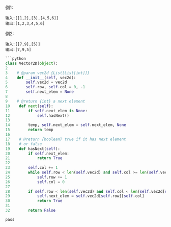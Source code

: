 
例1:
```
输入:[[1,2],[3],[4,5,6]]
输出:[1,2,3,4,5,6]
```
例2:
```
输入:[[7,9],[5]]
输出:[7,9,5]
```



```python
```python
class Vector2D(object):
2
3    # @param vec2d {List[List[int]]}
4    def __init__(self, vec2d):
5        self.vec2d = vec2d
6        self.row, self.col = 0, -1
7        self.next_elem = None
8
9    # @return {int} a next element
10    def next(self):
11        if self.next_elem is None:
12            self.hasNext()
13            
14        temp, self.next_elem = self.next_elem, None
15        return temp
16
17    # @return {boolean} true if it has next element
18    # or false
19    def hasNext(self):
20        if self.next_elem:
21            return True
22        
23        self.col += 1
24        while self.row < len(self.vec2d) and self.col >= len(self.vec2d[self.row]):
25            self.row += 1
26            self.col = 0
27            
28        if self.row < len(self.vec2d) and self.col < len(self.vec2d[self.row]):
29            self.next_elem = self.vec2d[self.row][self.col]
30            return True
31            
32        return False
```
```
pass